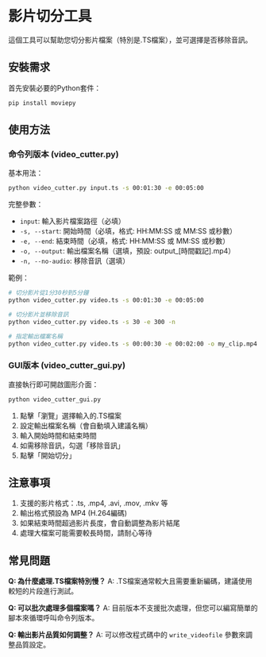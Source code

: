 # 影片切分工具

這個工具可以幫助您切分影片檔案（特別是.TS檔案），並可選擇是否移除音訊。

## 安裝需求

首先安裝必要的Python套件：

```bash
pip install moviepy
```

## 使用方法

### 命令列版本 (video_cutter.py)

基本用法：
```bash
python video_cutter.py input.ts -s 00:01:30 -e 00:05:00
```

完整參數：
- `input`: 輸入影片檔案路徑（必填）
- `-s, --start`: 開始時間（必填，格式: HH:MM:SS 或 MM:SS 或秒數）
- `-e, --end`: 結束時間（必填，格式: HH:MM:SS 或 MM:SS 或秒數）
- `-o, --output`: 輸出檔案名稱（選填，預設: output_[時間戳記].mp4）
- `-n, --no-audio`: 移除音訊（選填）

範例：
```bash
# 切分影片從1分30秒到5分鐘
python video_cutter.py video.ts -s 00:01:30 -e 00:05:00

# 切分影片並移除音訊
python video_cutter.py video.ts -s 30 -e 300 -n

# 指定輸出檔案名稱
python video_cutter.py video.ts -s 00:00:30 -e 00:02:00 -o my_clip.mp4
```

### GUI版本 (video_cutter_gui.py)

直接執行即可開啟圖形介面：
```bash
python video_cutter_gui.py
```

1. 點擊「瀏覽」選擇輸入的.TS檔案
2. 設定輸出檔案名稱（會自動填入建議名稱）
3. 輸入開始時間和結束時間
4. 如需移除音訊，勾選「移除音訊」
5. 點擊「開始切分」

## 注意事項

1. 支援的影片格式：.ts, .mp4, .avi, .mov, .mkv 等
2. 輸出格式預設為 MP4 (H.264編碼)
3. 如果結束時間超過影片長度，會自動調整為影片結尾
4. 處理大檔案可能需要較長時間，請耐心等待

## 常見問題

**Q: 為什麼處理.TS檔案特別慢？**
A: .TS檔案通常較大且需要重新編碼，建議使用較短的片段進行測試。

**Q: 可以批次處理多個檔案嗎？**
A: 目前版本不支援批次處理，但您可以編寫簡單的腳本來循環呼叫命令列版本。

**Q: 輸出影片品質如何調整？**
A: 可以修改程式碼中的 `write_videofile` 參數來調整品質設定。